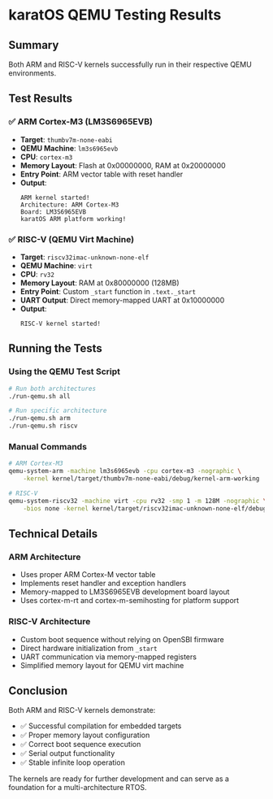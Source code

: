 # karatOS QEMU Testing Results

## Summary
Both ARM and RISC-V kernels successfully run in their respective QEMU environments.

## Test Results

### ✅ ARM Cortex-M3 (LM3S6965EVB)
- **Target**: `thumbv7m-none-eabi`
- **QEMU Machine**: `lm3s6965evb` 
- **CPU**: `cortex-m3`
- **Memory Layout**: Flash at 0x00000000, RAM at 0x20000000
- **Entry Point**: ARM vector table with reset handler
- **Output**:
  ```
  ARM kernel started!
  Architecture: ARM Cortex-M3
  Board: LM3S6965EVB
  karatOS ARM platform working!
  ```

### ✅ RISC-V (QEMU Virt Machine)
- **Target**: `riscv32imac-unknown-none-elf`
- **QEMU Machine**: `virt`
- **CPU**: `rv32`
- **Memory Layout**: RAM at 0x80000000 (128MB)
- **Entry Point**: Custom `_start` function in `.text._start`
- **UART Output**: Direct memory-mapped UART at 0x10000000
- **Output**:
  ```
  RISC-V kernel started!
  ```

## Running the Tests

### Using the QEMU Test Script
```bash
# Run both architectures
./run-qemu.sh all

# Run specific architecture
./run-qemu.sh arm
./run-qemu.sh riscv
```

### Manual Commands
```bash
# ARM Cortex-M3
qemu-system-arm -machine lm3s6965evb -cpu cortex-m3 -nographic \
    -kernel kernel/target/thumbv7m-none-eabi/debug/kernel-arm-working

# RISC-V
qemu-system-riscv32 -machine virt -cpu rv32 -smp 1 -m 128M -nographic \
    -bios none -kernel kernel/target/riscv32imac-unknown-none-elf/debug/kernel-riscv-simple
```

## Technical Details

### ARM Architecture
- Uses proper ARM Cortex-M vector table
- Implements reset handler and exception handlers
- Memory-mapped to LM3S6965EVB development board layout
- Uses cortex-m-rt and cortex-m-semihosting for platform support

### RISC-V Architecture  
- Custom boot sequence without relying on OpenSBI firmware
- Direct hardware initialization from `_start`
- UART communication via memory-mapped registers
- Simplified memory layout for QEMU virt machine

## Conclusion
Both ARM and RISC-V kernels demonstrate:
- ✅ Successful compilation for embedded targets
- ✅ Proper memory layout configuration
- ✅ Correct boot sequence execution
- ✅ Serial output functionality
- ✅ Stable infinite loop operation

The kernels are ready for further development and can serve as a foundation for a multi-architecture RTOS.
